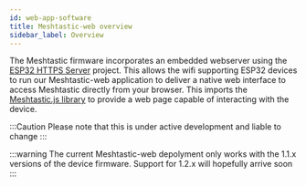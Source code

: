 ```yaml
---
id: web-app-software
title: Meshtastic-web overview
sidebar_label: Overview
---
```


The Meshtastic firmware incorporates an embedded webserver using the [ESP32 HTTPS Server](https://github.com/fhessel/esp32_https_server) project. This allows the wifi supporting ESP32 devices to run our Meshtastic-web application to deliver a native web interface to access Meshtastic directly from your browser. This imports the [Meshtastic.js library](/docs/js/getting-started) to provide a web page capable of interacting with the device.

:::Caution
Please note that this is under active development and liable to change
:::

:::warning
The current Meshtastic-web depolyment only works with the 1.1.x versions of the device firmware. Support for 1.2.x will hopefully arrive soon
:::

